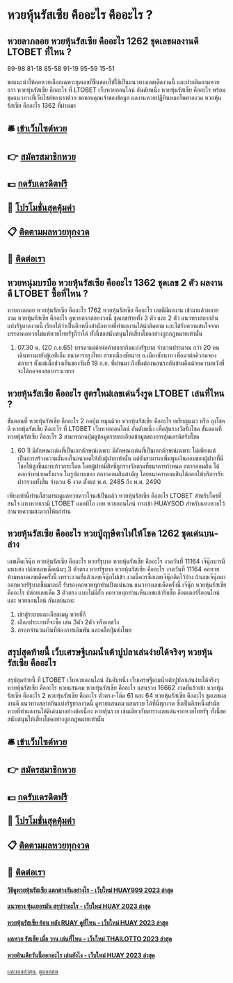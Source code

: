 # หวยหุ้นรัสเซีย คืออะไร คืออะไร ?
## หวยลาภลอย หวยหุ้นรัสเซีย คืออะไร 1262 ชุดเลขผลงานดี LTOBET ที่ไหน ?
89-98
81-18
85-58
91-19
95-59
15-51

ขอแนะนำให้คอหวยเลือกเฉพาะชุดเลขที่ชื่นชอบไปใช้เป็นแนวทางเลขเด็ดงวดนี้ และฝากติดตามหวยลาว หวยหุ้นรัสเซีย คืออะไร ที่ LTOBET เว็บหวยออนไลน์ อันดับหนึ่ง หวยหุ้นรัสเซีย คืออะไร พร้อมชุดแนวทางที่เว็บไซต์ของเราด้วย
ขอขอบคุณเจ้าของข้อมูล
ผลงานหวยปฏิทินหมอไพศาลงวด หวยหุ้นรัสเซีย คืออะไร 1362 ที่ผ่านมา

## 🛎 [เข้าเว็บไซต์หวย](https://bit.ly/3BG5bNw)
## 👉 [สมัครสมาชิกหวย](https://bit.ly/3BG5bNw)
## 💵 [กดรับเครดิตฟรี](https://bit.ly/3C3mvgS)
## 👑 [โปรโมชั่นสุดคุ้มค่า](https://bit.ly/3C3mvgS)
## 📋 [ติดตามผลหวยทุกงวด](https://bit.ly/3C3mvgS)
## 📱 [ติดต่อเรา](https://bit.ly/3C3mvgS)

## หวยหนุ่มบรบือ หวยหุ้นรัสเซีย คืออะไร 1362 ชุดเลข 2 ตัว ผลงานดี LTOBET ซื้อที่ไหน ?
หวยลาภลอย หวยหุ้นรัสเซีย คืออะไร 1762 หวยหุ้นรัสเซีย คืออะไร เลขดีมีผลงาน เข้ามาแล้วหลายงวด หวยหุ้นรัสเซีย คืออะไร ดูหวยลาภลอยงวดนี้ ชุดเลขท้ายทั้ง 3 ตัว และ 2 ตัว แนวทางสลากกินแบ่งรัฐบาลงวดนี้ เรียกได้ว่าเป็นอีกหนึ่งสำนักหวยที่ทำผลงานได้น่าติดตาม และได้รับความสนใจจากบรรดาคอหวยไม่แพ้หวยไทยรัฐก็ว่าได้ ทั้งนี้ขอสนับสนุนให้เสี่ยงโชคอย่างถูกกฎหมายเท่านั้น
1. 07.30 น. (20 ก.ย.​65) บรรดาแม่ค้าพ่อค้าสลากกินแบ่งรัฐบาล จำนวนประมาณ กว่า 20 คน เดินทางมายังตู้เอทีเอ็ม ธนาคารกรุงไทย สาขาเมืองชัยนาท อ.เมืองชัยนาท เพื่อมาต่อคิวกดจองสลากฯ ตั้งแต่เมื่อช่วงเย็นของวันที่ 19 ก.ย. ที่ผ่านมา ถึงขั้นต้องนอนรอกันข้ามคืนด้วยความหวังที่จะได้กดจองสลากฯ มาขาย

## หวยหุ้นรัสเซีย คืออะไร สูตรใหม่เลขเด่นวิ่งรูด LTOBET เล่นที่ไหน ?
ขั้นตอนที่ หวยหุ้นรัสเซีย คืออะไร 2 กดปุ่ม หมุนด้วย หวยหุ้นรัสเซีย คืออะไร เหรียญแมว หรือ ถุงโชคดี หวยหุ้นรัสเซีย คืออะไร ที่ LTOBET เว็บหวยออนไลน์ อันดับหนึ่ง เพื่อลุ้นรางวัลรับโชค
ขั้นตอนที่ หวยหุ้นรัสเซีย คืออะไร 3 สามารถกดปุ่มดูข้อมูลรายละเอียดข้อมูลของการลุ้นเครดิตรับโชค
1. 60 ปี มีลักษณะเด่นที่เป็นเอกลักษณ์เฉพาะ มีลักษณะเด่นที่เป็นเอกลักษณ์เฉพาะ ไม่เพียงแต่เป็นการสร้างความมั่นคงในอนาคตให้กับผู้ฝากเท่านั้น แต่ยังสามารถเพิ่มพูนเงินออมของผู้ฝากที่มีโชคให้สูงขึ้นแบบก้าวกระโดด โดยผู้ฝากมีสิทธิ์ถูกรางวัลตามที่ธนาคารกำหนด สลากออมสิน ได้ออกจำหน่ายครั้งแรก ในรูปแบบของ สลากออมสินสามัญ โดยธนาคารออมสินได้ออกให้บริการรับฝากรวมทั้งสิ้น จำนวน 6 งวด ตั้งแต่ พ.ศ. 2485 ถึง พ.ศ. 2490

เพียงเท่านี้ท่านก็สามารถดูผลหวยดาวโจนส์เป็นแล้ว หวยหุ้นรัสเซีย คืออะไร LTOBET สำหรับใครที่สนใจ แทงหวยเรามี LTOBET แอลทีโอ เบท หวยออนไลน์ ทางเข้า HUAYSOD สำหรับแทงหวยไว้อำนวยความสะดวกให้แก่ท่าน

## หวยหุ้นรัสเซีย คืออะไร หวยปู่ฤาษีตาไฟให้โชค 1262 ชุดเด่นบน-ล่าง
เลขเด็ดเจ๊นุ๊ก หวยหุ้นรัสเซีย คืออะไร หวยรัฐบาล หวยหุ้นรัสเซีย คืออะไร งวดวันที่ 11164
เจ๊นุ๊กบารมีมหาเฮง ปล่อยเลขเด็ดเน้นๆ 3 ตัวตรง หวยรัฐบาล หวยหุ้นรัสเซีย คืออะไร งวดวันที่ 11164 คอหวยห้ามพลาดเลขเด็ดครั้งนี้ เพราะงวดที่แล้วเลขเจ๊นุ๊กไม่เข้า งวดนี้ควรซื้อเลขเจ๊นุ๊กติดไว้บ้าง ถ้าเลขเจ๊นุ๊กมาออกหวยรัฐบาลขึ้นมาละก็ รับรองคอหวยทุกท่านปังแน่นอน แนวทางเลขเด็ดครั้งนี้ เจ๊นุ๊ก หวยหุ้นรัสเซีย คืออะไร ปล่อยเลขเด็ด 3 ตัวตรง แบบไม่มีกั๊ก คอหวยทุกท่านเห็นเลขแล้วรีบซื้อ ล็อตเตอร์รี่ออนไลน์ และ หวยออนไลน์ กันเลยนะคะ
1. เข้าสู่ระบบและเลือกเมนู หวยยี่กี
2. เลือกประเภทที่จะซื้อ เช่น 3ตัว 2ตัว หรือเลขวิ่ง
3. กรอกจำนวนเงินที่ต้องการเดิมพัน และคลิ๊กปุ่มส่งโพย

## สรุปสุดท้ายนี้ เว็บเศรษฐีเกมน้ำเต้าปูปลาเล่นง่ายได้จริงๆ หวยหุ้นรัสเซีย คืออะไร
สรุปสุดท้ายนี้ ที่ LTOBET เว็บหวยออนไลน์ อันดับหนึ่ง เว็บเศรษฐีเกมน้ำเต้าปูปลาเล่นง่ายได้จริงๆ หวยหุ้นรัสเซีย คืออะไร หวยแสนคม หวยหุ้นรัสเซีย คืออะไร แสนรวย 16662 งวดที่แล้วเข้า หวยหุ้นรัสเซีย คืออะไร 2 หวยหุ้นรัสเซีย คืออะไร ตัวตรง-โต๊ด 61 และ 64 หวยหุ้นรัสเซีย คืออะไร ชุดเลขผลงานดี แนวทางสลากกินแบ่งรัฐบาลงวดนี้ ดูหวยแสนคม แสนรวย ได้ที่นี่ทุกงวด ซึ่งเป็นอีกหนึ่งสำนักหวยที่ทำผลงานได้ดีเด่นมาอย่างต้อเนื่อง หวยลุ้นรวย เช่นเดียวกับตารางเลขเด่นจากหวยไทยรัฐ ทั้งนี้ขอสนับสนุนให้เสี่ยงโชคอย่างถูกกฎหมายเท่านั้น

## 🛎 [เข้าเว็บไซต์หวย](https://bit.ly/3BG5bNw)
## 👉 [สมัครสมาชิกหวย](https://bit.ly/3BG5bNw)
## 💵 [กดรับเครดิตฟรี](https://bit.ly/3C3mvgS)
## 👑 [โปรโมชั่นสุดคุ้มค่า](https://bit.ly/3C3mvgS)
## 📋 [ติดตามผลหวยทุกงวด](https://bit.ly/3C3mvgS)
## 📱 [ติดต่อเรา](https://bit.ly/3C3mvgS)

#### [วิธีดูหวยหุ้นรัสเซีย แตกต่างกันอย่างไร - เว็บใหม่ HUAY999 2023 ล่าสุด](https://atom.io/themes/วิธีดูหวยหุ้นรัสเซีย%20แตกต่างกันอย่างไร%20-%20เว็บใหม่%20huay999%202023%20ล่าสุด)
#### [แนวทาง หุ้นเยอรมัน สรุปว่าอะไร - เว็บใหม่ HUAY 2023 ล่าสุด](https://atom.io/themes/แนวทาง%20หุ้นเยอรมัน%20สรุปว่าอะไร%20-%20เว็บใหม่%20huay%202023%20ล่าสุด)
#### [หวยหุ้นรัสเซีย ย้อน หลัง RUAY ดูที่ไหน - เว็บใหม่ HUAY 2023 ล่าสุด](https://atom.io/themes/หวยหุ้นรัสเซีย%20ย้อน%20หลัง%20ruay%20ดูที่ไหน%20-%20เว็บใหม่%20huay%202023%20ล่าสุด)
#### [ผลหวย รัสเซีย เมื่อ วาน เล่นที่ไหน - เว็บใหม่ THAILOTTO 2023 ล่าสุด](https://atom.io/themes/ผลหวย%20รัสเซีย%20เมื่อ%20วาน%20เล่นที่ไหน%20-%20เว็บใหม่%20thailotto%202023%20ล่าสุด)
#### [หวยอินเดียวันนี้ออกอะไร เล่นยังไง - เว็บใหม่ HUAY 2023 ล่าสุด](https://atom.io/themes/หวยอินเดียวันนี้ออกอะไร%20เล่นยังไง%20-%20เว็บใหม่%20huay%202023%20ล่าสุด)

[ผลบอลล่าสุด](https://siamsport.tv "ผลบอลล่าสุด"), [ดูบอลสด](https://siamsport.tv/ดูบอลสด "ดูบอลสด")